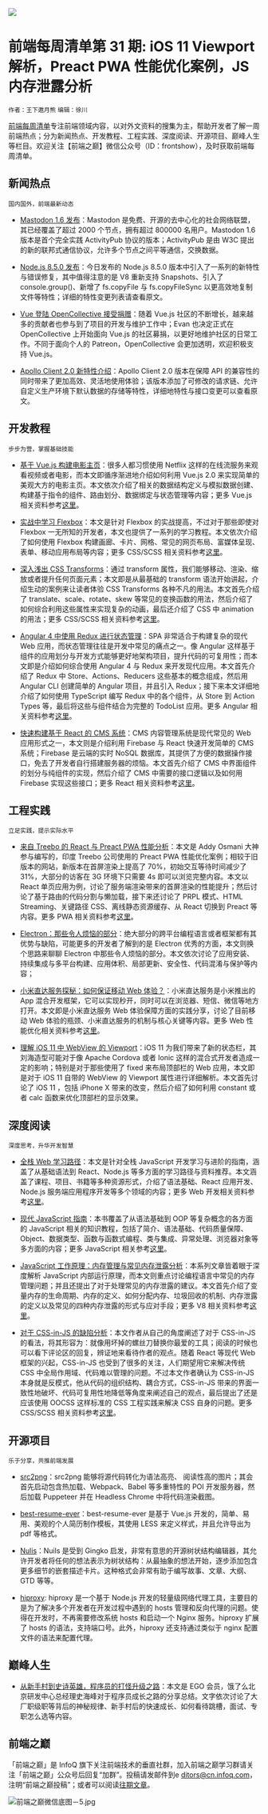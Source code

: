 ![](http://upload-images.jianshu.io/upload_images/1647496-ebbc4b8e0bd93316.jpg?imageMogr2/auto-orient/strip%7CimageView2/2/w/1240)

# 前端每周清单第 31 期: iOS 11 Viewport 解析，Preact PWA 性能优化案例，JS 内存泄露分析

`作者：王下邀月熊` `编辑：徐川`

[前端每周清单](http://www.infoq.com/cn/FE-Weekly)专注前端领域内容，以对外文资料的搜集为主，帮助开发者了解一周前端热点；分为新闻热点、开发教程、工程实践、深度阅读、开源项目、巅峰人生等栏目。欢迎关注【前端之巅】微信公众号（ID：frontshow），及时获取前端每周清单。

## 新闻热点

`国内国外，前端最新动态`

- [Mastodon 1.6 发布](https://parg.co/bDz)：Mastodon 是免费、开源的去中心化的社会网络联盟，其已经覆盖了超过 2000 个节点，拥有超过 800000 名用户。Mastodon 1.6 版本是首个完全实践 ActivityPub 协议的版本；ActivityPub 是由 W3C 提出的新的联邦式通信协议，允许多个节点之间平等通信，交换数据。

- [Node.js 8.5.0 发布](https://nodejs.org/en/blog/release/v8.5.0/)：今日发布的 Node.js 8.5.0 版本中引入了一系列的新特性与错误修复，其中值得注意的是 V8 重新支持 Snapshots、引入了 console.group()、新增了 fs.copyFile 与 fs.copyFileSync 以更高效地复制文件等特性；详细的特性变更列表请查看原文。

- [Vue 登陆 OpenCollective 接受捐赠](https://parg.co/bnd)：随着 Vue.js 社区的不断增长，越来越多的贡献者也参与到了项目的开发与维护工作中；Evan 也决定正式在 OpenCollective 上开始面向 Vue.js 的社区募捐，以更好地维护社区的日常工作。不同于面向个人的 Patreon，OpenCollective 会更加透明，欢迎积极支持 Vue.js。

- [Apollo Client 2.0 新特性介绍](https://parg.co/bBU)：Apollo Client 2.0 版本在保障 API 的兼容性的同时带来了更加高效、灵活地使用体验；该版本添加了可修改的请求链、允许自定义生产环境下默认数据的存储等特性，详细地特性与接口变更可以查看原文。

## 开发教程

`步步为营，掌握基础技能`

- [基于 Vue.js 构建电影主页](https://parg.co/bBl)：很多人都习惯使用 Netflix 这样的在线流服务来观看视频或者电影，而本文即循序渐进地介绍如何利用 Vue.js 2.0 来实现简单的美观大方的电影主页。本文依次介绍了相关的数据结构定义与模拟数据创建、构建基于指令的组件、路由划分、数据绑定与状态管理等内容；更多 Vue.js 相关资料参考[这里](https://parg.co/byL)。

- [实战中学习 Flexbox](https://medium.freecodecamp.org/the-ultimate-guide-to-flexbox-learning-through-examples-8c90248d4676)：本文是针对 Flexbox 的实战提高，不过对于那些即使对 Flexbox 一无所知的开发者，本文也提供了一系列的学习教程。本文依次介绍了如何使用 Flexbox 构建画廊、卡片、网格、常见的网页布局、富媒体呈现、表单、移动应用布局等内容；更多 CSS/SCSS 相关资料参考[这里](https://parg.co/baH)。

- [深入浅出 CSS Transforms](https://www.heartinternet.uk/blog/discover-the-power-of-css-transforms/)：通过 transform 属性，我们能够移动、渲染、缩放或者提升任何页面元素；本文即是从最基础的 transform 语法开始讲起，介绍生动的案例来让读者体验 CSS Transforms 各种不凡的用法。本文首先介绍了 translate、scale、rotate、skew 等常见的变换函数的用法，然后介绍了如何综合利用这些属性来实现复杂的动画，最后还介绍了 CSS 中 animation 的用法；更多 CSS/SCSS 相关资料参考[这里](https://parg.co/baH)。

- [Angular 4 中使用 Redux 进行状态管理](https://parg.co/bBu)：SPA 非常适合于构建复杂的现代 Web 应用，而状态管理往往是开发中常见的痛点之一。像 Angular 这样基于组件的应用划分与开发方式能够更好地架构项目，提升代码的可复用性；而本文即是介绍如何综合使用 Angular 4 与 Redux 来开发现代应用。本文首先介绍了 Redux 中 Store、Actions、Reducers 这些基本的概念组成，然后用 Angular CLI 创建简单的 Angular 项目，并且引入 Redux；接下来本文详细地介绍了如何使用 TypeScript 编写 Redux 中的各个组件，从 Store 到 Action Types 等，最后将这些与组件结合为完整的 TodoList 应用。更多 Angular 相关资料参考[这里](https://parg.co/bT2)。

- [快速构建基于 React 的 CMS 系统](https://parg.co/bBp)：CMS 内容管理系统是现代常见的 Web 应用形式之一，本文则是介绍利用 Firebase 与 React 快速开发简单的 CMS 系统；Firebase 是云端的实时 NoSQL 数据库，其提供了方便的数据操作接口，免去了开发者自行搭建服务器的烦恼。本文首先介绍了 CMS 中界面组件的划分与纯组件的实现，然后介绍了 CMS 中需要的接口逻辑以及如何用 Firebase 实现这些接口；更多 React 相关资料参考[这里](https://parg.co/bM1)。

## 工程实践

`立足实践，提示实际水平`

- [来自 Treebo 的 React 与 Preact PWA 性能分析](https://parg.co/bBH)：本文是 Addy Osmani 大神参与编写的，印度 Treebo 公司使用的 Preact PWA 性能优化案例；相较于旧版本的网站，新版本在首屏渲染上提高了 70%，初始交互等待时间减少了 31%，大部分的访客在 3G 环境下只需要 4s 即可以浏览完整内容。本文以 React 单页应用为例，讨论了服务端渲染带来的首屏渲染的性能提升；然后讨论了基于路由的代码分割与懒加载，接下来还讨论了 PRPL 模式、HTML Streaming、关键路径 CSS、离线静态资源缓存、从 React 切换到 Preact 等内容。更多 PWA 相关资料参考[这里](https://parg.co/bVh)。

- [Electron：那些令人烦恼的部分](https://hackernoon.com/electron-the-bad-parts-2b710c491547)：绝大部分的跨平台编程语言或者框架都有其优势与缺陷，可能更多的开发者了解到的是 Electron 优秀的方面，本文则换个思路来聊聊 Electron 中那些令人烦恼的部分。本文依次讨论了应用安装、持续集成与多平台构建、应用体积、局部更新、安全性、代码混淆与保护等内容； 

- [小米直达服务探秘：如何保证移动 Web 体验？](https://parg.co/bB6)：小米直达服务是小米推出的 App 混合开发框架，它可以实现秒开，同时可以在浏览器、短信、微信等地方打开。本文即是小米直达服务 Web 体验保障方面的实践分享，讨论了目前移动 Web 体验的瓶颈、小米直达服务的机制与核心关键等内容。更多 Web 性能优化相关资料参考[这里](https://parg.co/b7P)。

- [理解 iOS 11 中 WebView 的 Viewport](https://ayogo.com/blog/ios11-viewport/)：iOS 11 为我们带来了新的状态栏，其刘海造型可能对于像 Apache Cordova 或者 Ionic 这样的混合式开发者造成一定的影响；特别是对于那些使用了 fixed 来布局顶部栏的 Web 应用，本文即是对于 iOS 11 自带的 WebView 的 Viewport 属性进行详细解析。本文首先讨论了 iOS 11 ，包括 iPhone X 带来的改变，然后介绍了如何利用 constant 或者 calc 函数来优化顶部栏的显示效果。

## 深度阅读

`深度思考，升华开发智慧`

- [全栈 Web 学习路径](https://github.com/shovanch/fullstack-webdev-path)：本文是针对全栈 JavaScript 开发学习与进阶的指南，涵盖了从基础语法到 React、Node.js 等多方面的学习路径与资料推荐。本文涵盖了课程、项目、书籍等多种资源形式，介绍了语法基础、React 应用开发、Node.js 服务端应用程序开发等多个领域的内容；更多 Web 开发相关资料参考[这里](https://parg.co/baH)。

- [现代 JavaScript 指南](https://javascript.info/)：本书覆盖了从语法基础到 OOP 等复杂概念的各方面的 JavaScript 相关的知识教程，包括了简介、语法基础、代码质量保障、Object、数据类型、函数与函数式编程、类与集成、异常处理、浏览器对象等多方面的内容；更多 JavaScript 相关参考[这里](https://parg.co/b2O)。

- [JavaScript 工作原理：内存管理与常见内存泄露分析](https://parg.co/bnw)：本系列文章皆着眼于深度解析 JavaScript 内部运行原理，而本文则重点讨论编程语言中常见的内存管理问题；并且还提出了对于处理常见的内存泄露的建议。本文首先介绍了变量内存的生命周期、内存的定义、如何分配内存、垃圾回收的机制、内存泄露的定义以及常见的四种内存泄露的形式与应对手段；更多 V8 相关资料参考[这里](https://parg.co/bzt)。

- [对于 CSS-in-JS 的缺陷分析](https://parg.co/bBQ)：本文作者从自己的角度阐述了对于 CSS-in-JS 的看法，将其形容为：就像用坏掉的螺丝刀替换你最爱的工具；阅读的时候也可以看下评论区的回复，辨证地来看待作者的观点。随着 React 等现代 Web 框架的兴起，CSS-in-JS 也受到了很多的关注，人们期望用它来解决传统 CSS 中全局作用域、代码难以管理的问题。不过本文作者确认为 CSS-in-JS 本身就是反模式，他从代码的组织结构、耦合方式，CSS-in-JS 带来的界面一致性地破坏、代码可复用性地降低等角度来阐述自己的观点，最后提出了还是应该使用 OOCSS 这样标准的 CSS 工程实践来解决 CSS 自身的问题。更多 CSS/SCSS 相关资料参考[这里](https://parg.co/baH)。

## 开源项目

`乐于分享，共推前端发展`

- [src2png](https://github.com/mplewis/src2png)：src2png 能够将源代码转化为语法高亮、 阅读性高的图片；其会首先启动包含热加载、Webpack、Babel 等多重特性的 POI 开发服务器，然后加载 Puppeteer 并在 Headless Chrome 中将代码渲染截图。

- [best-resume-ever](https://github.com/salomonelli/best-resume-ever)：best-resume-ever 是基于 Vue.js 开发的，简单、易用、美观的个人简历制作模板，其使用 LESS 来定义样式，并且允许导出为 pdf 等格式。 

- [Nulis](https://github.com/raymestalez/nulis)：Nuils 是受到 Gingko 启发，非常有意思的开源树状结构编辑器，其允许开发者将任何的想法表示为树状结构：从最抽象的想法开始，逐步添加包含更多细节的嵌套描述卡片。这种格式会非常有助于编写故事、文章、大纲、GTD 等等。 

- [hiproxy](https://github.com/hiproxy/hiproxy): hiproxy 是一个基于 Node.js 开发的轻量级网络代理工具，主要目的是为了解决多个开发者在开发过程中遇到的 hosts 管理和反向代理的问题。使得在开发时，不再需要修改系统 hosts 和启动一个 Nginx 服务。hiproxy 扩展了 hosts 的语法，支持端口号。此外，hiproxy 还支持通过类似于 nginx 配置文件的语法来配置代理。

## 巅峰人生

- [从新手村到史诗英雄，程序员的打怪升级之路](https://mp.weixin.qq.com/s/HEi84WKsjHziybuRJymc-Q)：本文是 EGO 会员，饿了么北京研发中心总经理史海峰对于程序员成长之路的分享总结。文字依次讨论了大厂职级职等背后的神秘规律、新手村后的快速成长、如何看待跳槽，面试、专职怎么选等内容。

## 前端之巅

「前端之巅」是 InfoQ 旗下关注前端技术的垂直社群，加入前端之巅学习群请关注「前端之巅」公众号后回复“加群”。投稿请发邮件到e ditors@cn.infoq.com，注明“前端之巅投稿”；或者可以阅读[往期文章](https://parg.co/bh1)。

![前端之巅微信底图－5.jpg](http://upload-images.jianshu.io/upload_images/1647496-01712a993d2b23de.jpg?imageMogr2/auto-orient/strip%7CimageView2/2/w/1240)
